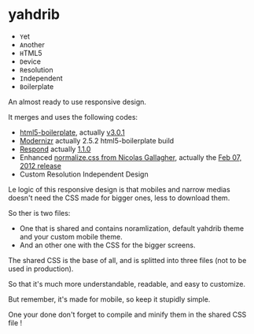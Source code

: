 yahdrib
=======

* `Y`et
* `A`nother
* `H`TML5
* `D`evice
* `R`esolution
* `I`ndependent
* `B`oilerplate

An almost ready to use responsive design.

It merges and uses the following codes:

* [html5-boilerplate](https://github.com/h5bp/html5-boilerplate), actually [v3.0.1](https://github.com/h5bp/html5-boilerplate/zipball/v3.0.1)
* [Modernizr](http://www.modernizr.com) actually 2.5.2 html5-boilerplate build
* [Respond](https://github.com/scottjehl/Respond) actually [1.1.0](https://github.com/scottjehl/Respond/blob/c82ab674098de89ca5a144ea236a5697011b807c/respond.min.js)
* Enhanced [normalize.css from Nicolas Gallagher](https://github.com/necolas/normalize.css), actually the [Feb 07, 2012 release](https://github.com/necolas/normalize.css/commit/5e5496c026a0211ac2fdfd62cb59e25455dced55)
* Custom Resolution Independent Design

Le logic of this responsive design is that mobiles and narrow medias doesn't need the CSS made for bigger ones, less to download them.

So ther is two files:

* One that is shared and contains noramlization, default yahdrib theme and your custom mobile theme.
* And an other one with the CSS for the bigger screens.

The shared CSS is the base of all, and is splitted into three files (not to be used in production).

So that it's much more understandable, readable, and easy to customize.

But remember, it's made for mobile, so keep it stupidly simple.

One your done don't forget to compile and minify them in the shared CSS file !

